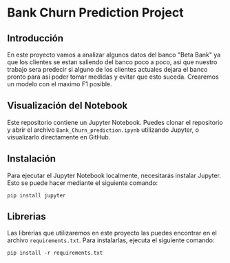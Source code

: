 # Bank Churn Prediction Project

## Introducción
En este proyecto vamos a analizar algunos datos del banco "Beta Bank" ya que los clientes se estan saliendo del banco poco a poco, asi que nuestro trabajo sera predecir si alguno de 
los clientes actuales dejara el banco pronto para asi poder tomar medidas y evitar que esto suceda. Crearemos un modelo con el maximo F1 posible.

## Visualización del Notebook
Este repositorio contiene un Jupyter Notebook. Puedes clonar el repositorio y abrir el archivo `Bank_Churn_prediction.ipynb` utilizando Jupyter, o visualizarlo directamente en GitHub.

## Instalación
Para ejecutar el Jupyter Notebook localmente, necesitarás instalar Jupyter. Esto se puede hacer mediante el siguiente comando: 

`pip install jupyter`

## Librerias

Las librerias que utilizaremos en este proyecto las puedes encontrar en el archivo `requirements.txt`. Para instalarlas, ejecuta el siguiente comando: 

`pip install -r requirements.txt`
